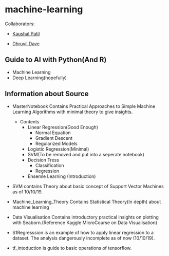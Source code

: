 # machine-learning

Collaborators:

- [Kaushal Patil](https://github.com/Kaushal1011)

- [Dhruvil Dave](https://github.com/dhruvildave)

## Guide to AI with Python(And R)

- Machine Learning
- Deep Learning(hopefully)

## Information about Source

- MasterNotebook Contains Practical Approaches to Simple Machine Learning Algorithms with minimal theory to give insights.
    - Contents
        - Linear Regression(Good Enough)
            - Normal Equation
            - Gradient Descent
            - Regularized Models
        - Logistic Regression(Minimal)
        - SVM(To be removed and put into a seperate notebook)
        - Decision Tress
            - Classification
            - Regression
        - Ensemle Learning (Introduction)

- SVM contains Theory about basic concept of Support Vector Machines as of 10/10/19.

- Machine_Learning_Theory Contains Statistical Theory(In depth) about machine learning

- Data Visualisation Contains introductory practical insights on plotting with Seaborn.(Reference Kaggle MicroCourse on Data Visualisation)

- S1Regresssion is an example of how to apply linear regression to a dataset. The analysis dangerously incomplete as of now (10/10/19).

- tf_intoduction is guide to basic operations of tensorflow.

            